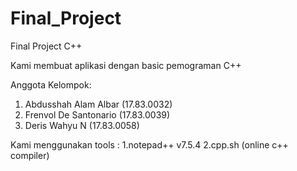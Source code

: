# Final_Project
Final Project C++

Kami membuat aplikasi dengan basic pemograman C++

Anggota Kelompok:
1. Abdusshah Alam Albar (17.83.0032)
2. Frenvol De Santonario (17.83.0039)
3. Deris Wahyu N (17.83.0058)

Kami menggunakan tools :
1.notepad++ v7.5.4
2.cpp.sh (online c++ compiler)



